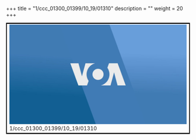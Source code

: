 +++
title = "1/ccc_01300_01399/10_19/01310"
description = ""
weight = 20
+++

<table style="border:2px solid black;max-width:800px;max-height:800px;" 
><tr><td>
<img class="center-fit-jpg"
src="/jpg_/aaa_20190430_NxaOmWaI8sI_01309.jpg">
1/ccc_01300_01399/10_19/01310
</img></td></tr></table>
